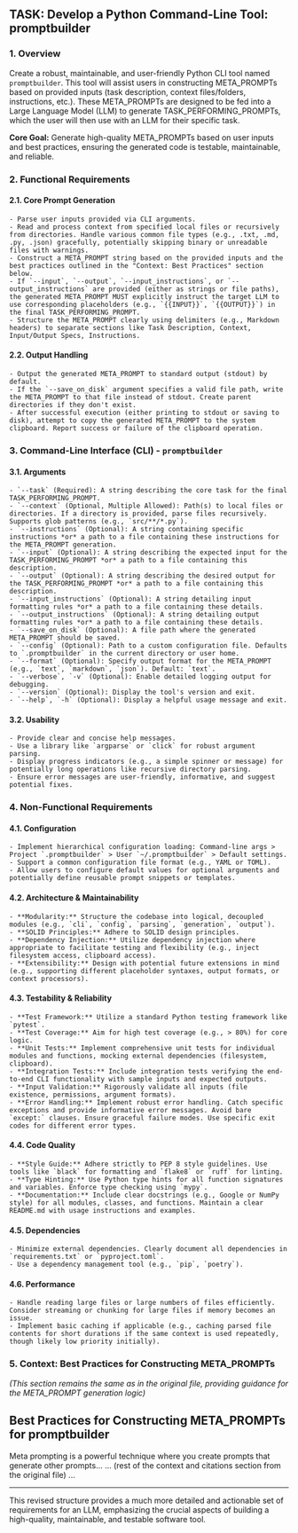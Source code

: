 ## TASK: Develop a Python Command-Line Tool: promptbuilder

### 1. Overview

Create a robust, maintainable, and user-friendly Python CLI tool named `promptbuilder`. This tool will assist users in constructing META_PROMPTs based on provided inputs (task description, context files/folders, instructions, etc.). These META_PROMPTs are designed to be fed into a Large Language Model (LLM) to generate TASK_PERFORMING_PROMPTs, which the user will then use with an LLM for their specific task.

**Core Goal:** Generate high-quality META_PROMPTs based on user inputs and best practices, ensuring the generated code is testable, maintainable, and reliable.

### 2. Functional Requirements

#### 2.1. Core Prompt Generation
    - Parse user inputs provided via CLI arguments.
    - Read and process context from specified local files or recursively from directories. Handle various common file types (e.g., .txt, .md, .py, .json) gracefully, potentially skipping binary or unreadable files with warnings.
    - Construct a META_PROMPT string based on the provided inputs and the best practices outlined in the "Context: Best Practices" section below.
    - If `--input`, `--output`, `--input_instructions`, or `--output_instructions` are provided (either as strings or file paths), the generated META_PROMPT MUST explicitly instruct the target LLM to use corresponding placeholders (e.g., `{{INPUT}}`, `{{OUTPUT}}`) in the final TASK_PERFORMING_PROMPT.
    - Structure the META_PROMPT clearly using delimiters (e.g., Markdown headers) to separate sections like Task Description, Context, Input/Output Specs, Instructions.

#### 2.2. Output Handling
    - Output the generated META_PROMPT to standard output (stdout) by default.
    - If the `--save_on_disk` argument specifies a valid file path, write the META_PROMPT to that file instead of stdout. Create parent directories if they don't exist.
    - After successful execution (either printing to stdout or saving to disk), attempt to copy the generated META_PROMPT to the system clipboard. Report success or failure of the clipboard operation.

### 3. Command-Line Interface (CLI) - `promptbuilder`

#### 3.1. Arguments
    - `--task` (Required): A string describing the core task for the final TASK_PERFORMING_PROMPT.
    - `--context` (Optional, Multiple Allowed): Path(s) to local files or directories. If a directory is provided, parse files recursively. Supports glob patterns (e.g., `src/**/*.py`).
    - `--instructions` (Optional): A string containing specific instructions *or* a path to a file containing these instructions for the META_PROMPT generation.
    - `--input` (Optional): A string describing the expected input for the TASK_PERFORMING_PROMPT *or* a path to a file containing this description.
    - `--output` (Optional): A string describing the desired output for the TASK_PERFORMING_PROMPT *or* a path to a file containing this description.
    - `--input_instructions` (Optional): A string detailing input formatting rules *or* a path to a file containing these details.
    - `--output_instructions` (Optional): A string detailing output formatting rules *or* a path to a file containing these details.
    - `--save_on_disk` (Optional): A file path where the generated META_PROMPT should be saved.
    - `--config` (Optional): Path to a custom configuration file. Defaults to `.promptbuilder` in the current directory or user home.
    - `--format` (Optional): Specify output format for the META_PROMPT (e.g., `text`, `markdown`, `json`). Default: `text`.
    - `--verbose`, `-v` (Optional): Enable detailed logging output for debugging.
    - `--version` (Optional): Display the tool's version and exit.
    - `--help`, `-h` (Optional): Display a helpful usage message and exit.

#### 3.2. Usability
    - Provide clear and concise help messages.
    - Use a library like `argparse` or `click` for robust argument parsing.
    - Display progress indicators (e.g., a simple spinner or message) for potentially long operations like recursive directory parsing.
    - Ensure error messages are user-friendly, informative, and suggest potential fixes.

### 4. Non-Functional Requirements

#### 4.1. Configuration
    - Implement hierarchical configuration loading: Command-line args > Project `.promptbuilder` > User `~/.promptbuilder` > Default settings.
    - Support a common configuration file format (e.g., YAML or TOML).
    - Allow users to configure default values for optional arguments and potentially define reusable prompt snippets or templates.

#### 4.2. Architecture & Maintainability
    - **Modularity:** Structure the codebase into logical, decoupled modules (e.g., `cli`, `config`, `parsing`, `generation`, `output`).
    - **SOLID Principles:** Adhere to SOLID design principles.
    - **Dependency Injection:** Utilize dependency injection where appropriate to facilitate testing and flexibility (e.g., inject filesystem access, clipboard access).
    - **Extensibility:** Design with potential future extensions in mind (e.g., supporting different placeholder syntaxes, output formats, or context processors).

#### 4.3. Testability & Reliability
    - **Test Framework:** Utilize a standard Python testing framework like `pytest`.
    - **Test Coverage:** Aim for high test coverage (e.g., > 80%) for core logic.
    - **Unit Tests:** Implement comprehensive unit tests for individual modules and functions, mocking external dependencies (filesystem, clipboard).
    - **Integration Tests:** Include integration tests verifying the end-to-end CLI functionality with sample inputs and expected outputs.
    - **Input Validation:** Rigorously validate all inputs (file existence, permissions, argument formats).
    - **Error Handling:** Implement robust error handling. Catch specific exceptions and provide informative error messages. Avoid bare `except:` clauses. Ensure graceful failure modes. Use specific exit codes for different error types.

#### 4.4. Code Quality
    - **Style Guide:** Adhere strictly to PEP 8 style guidelines. Use tools like `black` for formatting and `flake8` or `ruff` for linting.
    - **Type Hinting:** Use Python type hints for all function signatures and variables. Enforce type checking using `mypy`.
    - **Documentation:** Include clear docstrings (e.g., Google or NumPy style) for all modules, classes, and functions. Maintain a clear README.md with usage instructions and examples.

#### 4.5. Dependencies
    - Minimize external dependencies. Clearly document all dependencies in `requirements.txt` or `pyproject.toml`.
    - Use a dependency management tool (e.g., `pip`, `poetry`).

#### 4.6. Performance
    - Handle reading large files or large numbers of files efficiently. Consider streaming or chunking for large files if memory becomes an issue.
    - Implement basic caching if applicable (e.g., caching parsed file contents for short durations if the same context is used repeatedly, though likely low priority initially).

### 5. Context: Best Practices for Constructing META_PROMPTs
*(This section remains the same as in the original file, providing guidance for the META_PROMPT generation logic)*

## Best Practices for Constructing META_PROMPTs for promptbuilder

Meta prompting is a powerful technique where you create prompts that generate other prompts...
... (rest of the context and citations section from the original file) ...

---

This revised structure provides a much more detailed and actionable set of requirements for an LLM, emphasizing the crucial aspects of building a high-quality, maintainable, and testable software tool.